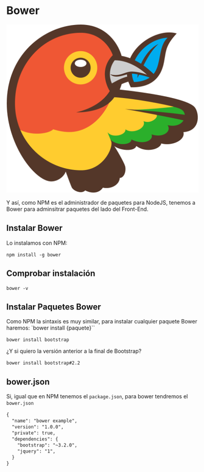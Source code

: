 # Bower

![Bower](images/bower.png)

Y así, como NPM es el administrador de paquetes para NodeJS, tenemos a Bower para adminsitrar paquetes del lado del Front-End.

## Instalar Bower

Lo instalamos con NPM:

    npm install -g bower

## Comprobar instalación

    bower -v

## Instalar Paquetes Bower

Como NPM la sintaxis es muy similar, para instalar cualquier paquete Bower haremos: `bower install {paquete}``

    bower install bootstrap

¿Y si quiero la versión anterior a la final de Bootstrap?

    bower install bootstrap#2.2

## bower.json

Si, igual que en NPM tenemos el `package.json`, para bower tendremos el `bower.json`

    {
      "name": "bower example",
      "version": "1.0.0",
      "private": true,
      "dependencies": {
        "bootstrap": "~3.2.0",
        "jquery": "1",
      }
    }